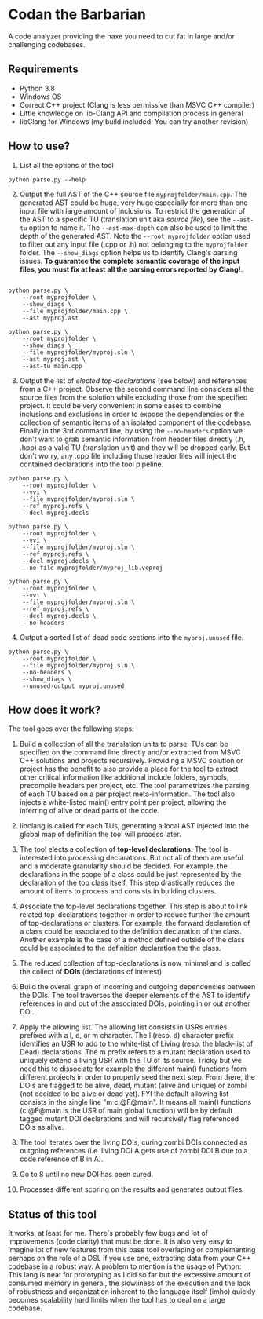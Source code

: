 # Codan the Barbarian
A code analyzer providing the haxe you need to cut fat in large and/or challenging codebases.

## Requirements
- Python 3.8
- Windows OS
- Correct C++ project (Clang is less permissive than MSVC C++ compiler)
- Little knowledge on lib-Clang API and compilation process in general
- libClang for Windows (my build included. You can try another revision)

## How to use?
1. List all the options of the tool
```
python parse.py --help
```

2. Output the full AST of the C++ source file `myprojfolder/main.cpp`. The generated AST could be huge, very huge especially for more than one input file with large amount of inclusions. To restrict the generation of the AST to a specific TU (translation unit aka *source file*), see the `--ast-tu` option to name it. The `--ast-max-depth` can also be used to limit the depth of the generated AST. Note the `--root myprojfolder` option used to filter out any input file (.cpp or .h) not belonging to the `myprojfolder` folder. The `--show_diags` option helps us to identify Clang's parsing issues. **To guarantee the complete semantic coverage of the input files, you must fix at least all the parsing errors reported by Clang!**.
```

python parse.py \
    --root myprojfolder \
    --show_diags \
    --file myprojfolder/main.cpp \
    --ast myproj.ast
   
python parse.py \
    --root myprojfolder \
    --show_diags \
    --file myprojfolder/myproj.sln \
    --ast myproj.ast \
    --ast-tu main.cpp
```

3. Output the list of *elected top-declarations* (see below) and references from a C++ project. Observe the second command line considers all the source files from the solution while excluding those from the specified project. It could be very convenient in some cases to combine inclusions and exclusions in order to expose the dependencies or the collection of semantic items of an isolated component of the codebase. Finally in the 3rd command line, by using the `--no-headers` option we don't want to grab semantic information from header files directly (.h, .hpp) as a valid TU (translation unit) and they will be dropped early. But don't worry, any .cpp file including those header files will inject the contained declarations into the tool pipeline.
```
python parse.py \
    --root myprojfolder \
    --vvi \
    --file myprojfolder/myproj.sln \
    --ref myproj.refs \
    --decl myproj.decls

python parse.py \
    --root myprojfolder \
    --vvi \
    --file myprojfolder/myproj.sln \
    --ref myproj.refs \
    --decl myproj.decls \
    --no-file myprojfolder/myproj_lib.vcproj

python parse.py \
    --root myprojfolder \
    --vvi \
    --file myprojfolder/myproj.sln \
    --ref myproj.refs \
    --decl myproj.decls \
    --no-headers
```

4. Output a sorted list of dead code sections into the `myproj.unused` file.
```
python parse.py \
    --root myprojfolder \
    --file myprojfolder/myproj.sln \
    --no-headers \
    --show_diags \
    --unused-output myproj.unused
```

## How does it work?
The tool goes over the following steps:

1. Build a collection of all the translation units to parse: TUs can be specified on the command line directly and/or extracted from MSVC C++ solutions and projects recursively. Providing a MSVC solution or project has the benefit to also provide a place for the tool to extract other critical information like additional include folders, symbols, precompile headers per project, etc. The tool parametrizes the parsing of each TU based on a per project meta-information. The tool also injects a white-listed main() entry point per project, allowing the inferring of alive or dead parts of the code.

2. libclang is called for each TUs, generating a local AST injected into the global map of definition the tool will process later.

3. The tool elects a collection of **top-level declarations**: The tool is interested into processing declarations. But not all of them are useful and a moderate granularity should be decided. For example, the declarations in the scope of a class could be just represented by the declaration of the top class itself. This step drastically reduces the amount of items to process and consists in building clusters.

4. Associate the top-level declarations together. This step is about to link related top-declarations together in order to reduce further the amount of top-declarations or clusters. For example, the forward declaration of a class could be associated to the definition declaration of the class. Another example is the case of a method defined outside of the class could be associated to the definition declaration the the class.

5. The reduced collection of top-declarations is now minimal and is called the collect of **DOIs** (declarations of interest).

6. Build the overall graph of incoming and outgoing dependencies between the DOIs. The tool traverses the deeper elements of the AST to identify references in and out of the associated DOIs, pointing in or out another DOI.

7. Apply the allowing list. The allowing list consists in USRs entries prefixed with a l, d, or m character. The l (resp. d) character prefix identifies an USR to add to the white-list of Living (resp. the black-list of Dead) declarations. The m prefix refers to a mutant declaration used to uniquely extend a living USR with the TU of its source. Tricky but we need this to dissociate for example the different main() functions from different projects in order to properly seed the next step. From there, the DOIs are flagged to be alive, dead, mutant (alive and unique) or zombi (not decided to be alive or dead yet). FYI the default allowing list consists in the single line "m c:@F@main". It means all main() functions (c:@F@main is the USR of main global function) will be by default tagged mutant DOI declarations and will recursively flag referenced DOIs as alive.

8. The tool iterates over the living DOIs, curing zombi DOIs connected as outgoing references (i.e. living DOI A gets use of zombi DOI B due to a code reference of B in A).

9. Go to 8 until no new DOI has been cured.

10. Processes different scoring on the results and generates output files.

## Status of this tool
It works, at least for me. There's probably few bugs and lot of improvements (code clarity) that must be done. It is also very easy to imagine lot of new features from this base tool overlaping or complementing perhaps on the role of a DSL if you use one, extracting data from your C++ codebase in a robust way.
A problem to mention is the usage of Python: This lang is neat for prototyping as I did so far but the excessive amount of consumed memory in general, the slowliness of the execution and the lack of robustness and organization inherent to the language itself (imho) quickly becomes scalability hard limits when the tool has to deal on a large codebase.


